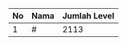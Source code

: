 | No | Nama            | Jumlah Level |
|----|-----------------|--------------|
| 1  | #    |    2113        |
